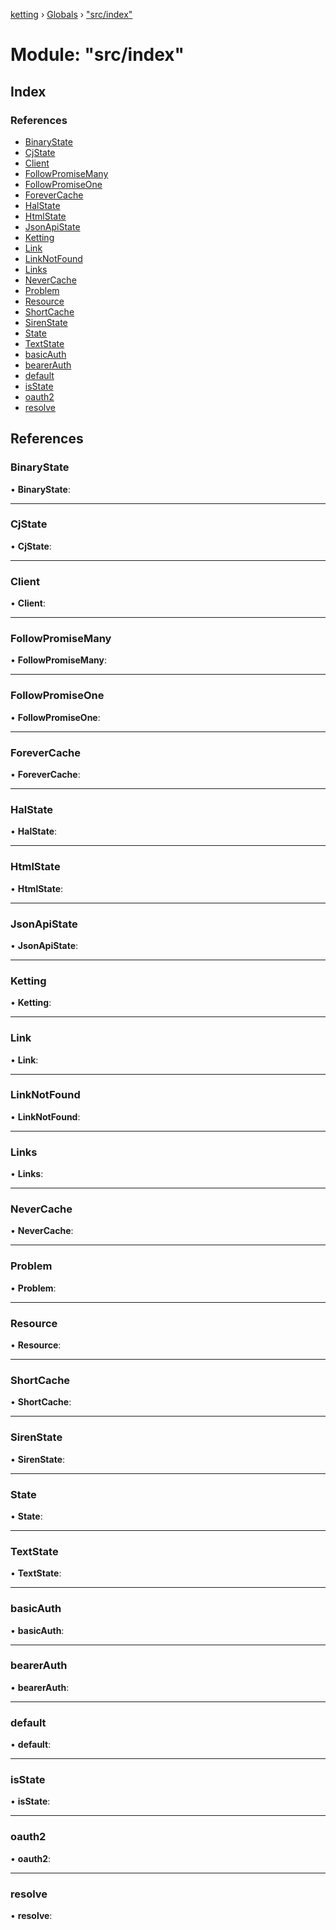 [ketting](../README.md) › [Globals](../globals.md) › ["src/index"](_src_index_.md)

# Module: "src/index"

## Index

### References

* [BinaryState](_src_index_.md#binarystate)
* [CjState](_src_index_.md#cjstate)
* [Client](_src_index_.md#client)
* [FollowPromiseMany](_src_index_.md#followpromisemany)
* [FollowPromiseOne](_src_index_.md#followpromiseone)
* [ForeverCache](_src_index_.md#forevercache)
* [HalState](_src_index_.md#halstate)
* [HtmlState](_src_index_.md#htmlstate)
* [JsonApiState](_src_index_.md#jsonapistate)
* [Ketting](_src_index_.md#ketting)
* [Link](_src_index_.md#link)
* [LinkNotFound](_src_index_.md#linknotfound)
* [Links](_src_index_.md#links)
* [NeverCache](_src_index_.md#nevercache)
* [Problem](_src_index_.md#problem)
* [Resource](_src_index_.md#resource)
* [ShortCache](_src_index_.md#shortcache)
* [SirenState](_src_index_.md#sirenstate)
* [State](_src_index_.md#state)
* [TextState](_src_index_.md#textstate)
* [basicAuth](_src_index_.md#basicauth)
* [bearerAuth](_src_index_.md#bearerauth)
* [default](_src_index_.md#default)
* [isState](_src_index_.md#isstate)
* [oauth2](_src_index_.md#oauth2)
* [resolve](_src_index_.md#resolve)

## References

###  BinaryState

• **BinaryState**:

___

###  CjState

• **CjState**:

___

###  Client

• **Client**:

___

###  FollowPromiseMany

• **FollowPromiseMany**:

___

###  FollowPromiseOne

• **FollowPromiseOne**:

___

###  ForeverCache

• **ForeverCache**:

___

###  HalState

• **HalState**:

___

###  HtmlState

• **HtmlState**:

___

###  JsonApiState

• **JsonApiState**:

___

###  Ketting

• **Ketting**:

___

###  Link

• **Link**:

___

###  LinkNotFound

• **LinkNotFound**:

___

###  Links

• **Links**:

___

###  NeverCache

• **NeverCache**:

___

###  Problem

• **Problem**:

___

###  Resource

• **Resource**:

___

###  ShortCache

• **ShortCache**:

___

###  SirenState

• **SirenState**:

___

###  State

• **State**:

___

###  TextState

• **TextState**:

___

###  basicAuth

• **basicAuth**:

___

###  bearerAuth

• **bearerAuth**:

___

###  default

• **default**:

___

###  isState

• **isState**:

___

###  oauth2

• **oauth2**:

___

###  resolve

• **resolve**:
